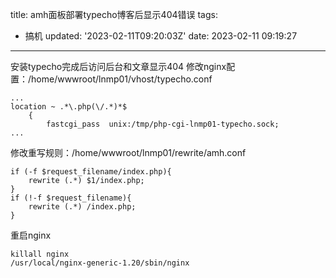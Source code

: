 title: amh面板部署typecho博客后显示404错误
tags:
  - 搞机
updated: '2023-02-11T09:20:03Z'
date: 2023-02-11 09:19:27
---

安装typecho完成后访问后台和文章显示404
修改nginx配置：/home/wwwroot/lnmp01/vhost/typecho.conf
```
...
location ~ .*\.php(\/.*)*$
	{
		fastcgi_pass  unix:/tmp/php-cgi-lnmp01-typecho.sock;
...
```
修改重写规则：/home/wwwroot/lnmp01/rewrite/amh.conf
```
if (-f $request_filename/index.php){
    rewrite (.*) $1/index.php;
}
if (!-f $request_filename){
    rewrite (.*) /index.php;
}
```
重启nginx
```
killall nginx
/usr/local/nginx-generic-1.20/sbin/nginx
```
<!--csdn-article-id:128986002-->